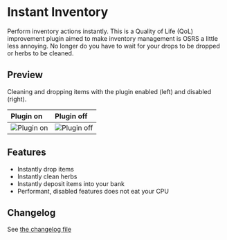 # Instant Inventory

Perform inventory actions instantly.
This is a Quality of Life (QoL) improvement plugin aimed to make inventory management is OSRS a
little less annoying.
No longer do you have to wait for your drops to be dropped or herbs to be cleaned.

## Preview

Cleaning and dropping items with the plugin enabled (left) and disabled (right).

| Plugin on                                                                                                          | Plugin off                                                                                                          |
|:-------------------------------------------------------------------------------------------------------------------|:--------------------------------------------------------------------------------------------------------------------|
| ![Plugin on](https://user-images.githubusercontent.com/1556738/202927740-7bc9eaba-dd49-4681-9e41-0ef10bc55638.gif) | ![Plugin off](https://user-images.githubusercontent.com/1556738/202927743-fe46d855-6578-4b9c-b97f-e232a17c9c25.gif) |

## Features

* Instantly drop items
* Instantly clean herbs
* Instantly deposit items into your bank
* Performant, disabled features does not eat your CPU

## Changelog

See [the changelog file](./CHANGELOG.md)
